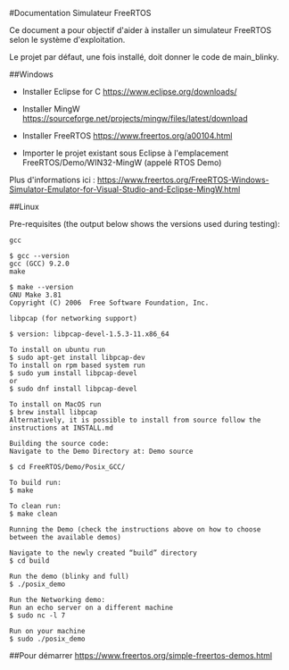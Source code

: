 #Documentation Simulateur FreeRTOS

Ce document a pour objectif d'aider à installer un simulateur FreeRTOS selon le système d'exploitation.

Le projet par défaut, une fois installé, doit donner le code de main_blinky.

##Windows

- Installer Eclipse for C https://www.eclipse.org/downloads/

- Installer MingW https://sourceforge.net/projects/mingw/files/latest/download

- Installer FreeRTOS https://www.freertos.org/a00104.html

- Importer le projet existant sous Eclipse à l'emplacement FreeRTOS/Demo/WIN32-MingW (appelé RTOS Demo)

Plus d'informations ici :
https://www.freertos.org/FreeRTOS-Windows-Simulator-Emulator-for-Visual-Studio-and-Eclipse-MingW.html

##Linux

Pre-requisites (the output below shows the versions used during testing):
```
gcc

$ gcc --version
gcc (GCC) 9.2.0
make

$ make --version
GNU Make 3.81
Copyright (C) 2006  Free Software Foundation, Inc.

libpcap (for networking support)

$ version: libpcap-devel-1.5.3-11.x86_64

To install on ubuntu run
$ sudo apt-get install libpcap-dev
To install on rpm based system run
$ sudo yum install libpcap-devel
or
$ sudo dnf install libpcap-devel

To install on MacOS run
$ brew install libpcap
Alternatively, it is possible to install from source follow the instructions at INSTALL.md

Building the source code:
Navigate to the Demo Directory at: Demo source

$ cd FreeRTOS/Demo/Posix_GCC/

To build run:
$ make

To clean run:
$ make clean

Running the Demo (check the instructions above on how to choose between the available demos)

Navigate to the newly created “build” directory
$ cd build

Run the demo (blinky and full)
$ ./posix_demo

Run the Networking demo:
Run an echo server on a different machine
$ sudo nc -l 7

Run on your machine
$ sudo ./posix_demo
```

##Pour démarrer
https://www.freertos.org/simple-freertos-demos.html

